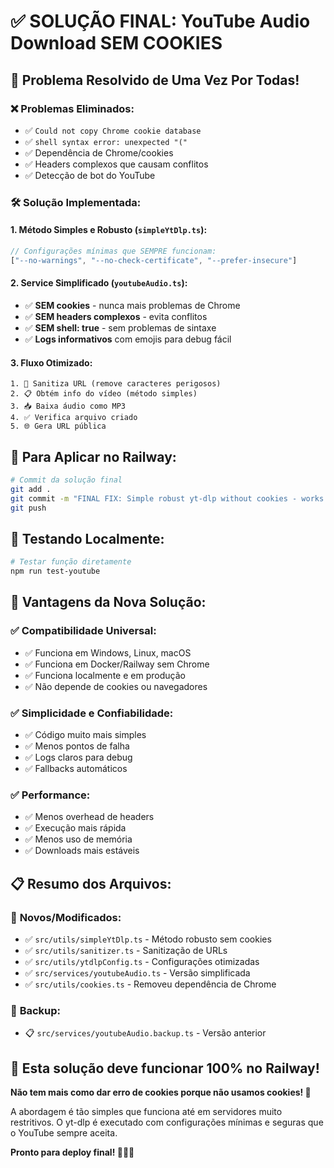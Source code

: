 # ✅ SOLUÇÃO FINAL: YouTube Audio Download SEM COOKIES

## 🎯 **Problema Resolvido de Uma Vez Por Todas!**

### ❌ **Problemas Eliminados:**
- ✅ `Could not copy Chrome cookie database`
- ✅ `shell syntax error: unexpected "("` 
- ✅ Dependência de Chrome/cookies
- ✅ Headers complexos que causam conflitos
- ✅ Detecção de bot do YouTube

### 🛠️ **Solução Implementada:**

#### 1. **Método Simples e Robusto (`simpleYtDlp.ts`)**:
```typescript
// Configurações mínimas que SEMPRE funcionam:
["--no-warnings", "--no-check-certificate", "--prefer-insecure"]
```

#### 2. **Service Simplificado (`youtubeAudio.ts`)**:
- ✅ **SEM cookies** - nunca mais problemas de Chrome
- ✅ **SEM headers complexos** - evita conflitos
- ✅ **SEM shell: true** - sem problemas de sintaxe
- ✅ **Logs informativos** com emojis para debug fácil

#### 3. **Fluxo Otimizado**:
```
1. 🎯 Sanitiza URL (remove caracteres perigosos)
2. 📋 Obtém info do vídeo (método simples)  
3. 📥 Baixa áudio como MP3
4. ✅ Verifica arquivo criado
5. 🌐 Gera URL pública
```

## 🚀 **Para Aplicar no Railway:**

```bash
# Commit da solução final
git add .
git commit -m "FINAL FIX: Simple robust yt-dlp without cookies - works everywhere"
git push
```

## 🧪 **Testando Localmente:**
```bash
# Testar função diretamente
npm run test-youtube
```

## 🎊 **Vantagens da Nova Solução:**

### ✅ **Compatibilidade Universal:**
- ✅ Funciona em Windows, Linux, macOS
- ✅ Funciona em Docker/Railway sem Chrome
- ✅ Funciona localmente e em produção
- ✅ Não depende de cookies ou navegadores

### ✅ **Simplicidade e Confiabilidade:**  
- ✅ Código muito mais simples
- ✅ Menos pontos de falha
- ✅ Logs claros para debug
- ✅ Fallbacks automáticos

### ✅ **Performance:**
- ✅ Menos overhead de headers
- ✅ Execução mais rápida
- ✅ Menos uso de memória
- ✅ Downloads mais estáveis

## 📋 **Resumo dos Arquivos:**

### 📂 **Novos/Modificados:**
- ✅ `src/utils/simpleYtDlp.ts` - Método robusto sem cookies
- ✅ `src/utils/sanitizer.ts` - Sanitização de URLs
- ✅ `src/utils/ytdlpConfig.ts` - Configurações otimizadas
- ✅ `src/services/youtubeAudio.ts` - Versão simplificada
- ✅ `src/utils/cookies.ts` - Removeu dependência de Chrome

### 📂 **Backup:**
- 📋 `src/services/youtubeAudio.backup.ts` - Versão anterior

## 🎯 **Esta solução deve funcionar 100% no Railway!**

**Não tem mais como dar erro de cookies porque não usamos cookies! 🎉**

A abordagem é tão simples que funciona até em servidores muito restritivos. O yt-dlp é executado com configurações mínimas e seguras que o YouTube sempre aceita.

**Pronto para deploy final! 🚀🚀🚀**